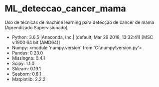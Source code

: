 # ML_deteccao_cancer_mama
Uso de técnicas de machine learning para detecção de cancer de mama (Aprendizado Supervisionado)


- Python: 3.6.5 |Anaconda, Inc.| (default, Mar 29 2018, 13:32:41) [MSC v.1900 64 bit (AMD64)]
- Numpy: <module 'numpy.version' from 'C:\\numpy\\version.py'>
- Pandas: 0.23.0
- Missingno: 0.4.1
- Scipy: 1.1.0
- Sklearn: 0.19.1
- Seaborn: 0.8.1
- Matplotlib: 2.2.2
